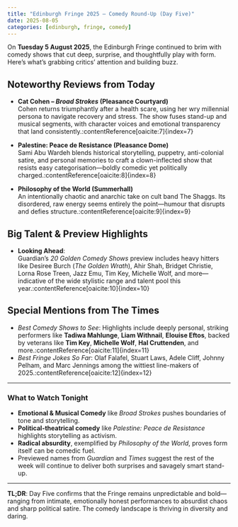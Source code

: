 ```yaml
---
title: "Edinburgh Fringe 2025 – Comedy Round-Up (Day Five)"
date: 2025-08-05
categories: [edinburgh, fringe, comedy]
---
```


On **Tuesday 5 August 2025**, the Edinburgh Fringe continued to brim with comedy shows that cut deep, surprise, and thoughtfully play with form. Here’s what’s grabbing critics’ attention and building buzz.

##  Noteworthy Reviews from Today

- **Cat Cohen – _Broad Strokes_ (Pleasance Courtyard)**  
  Cohen returns triumphantly after a health scare, using her wry millennial persona to navigate recovery and stress. The show fuses stand-up and musical segments, with character voices and emotional transparency that land consistently.:contentReference[oaicite:7]{index=7}

- **Palestine: Peace de Resistance (Pleasance Dome)**  
  Sami Abu Wardeh blends historical storytelling, puppetry, anti-colonial satire, and personal memories to craft a clown-inflected show that resists easy categorisation—boldly comedic yet politically charged.:contentReference[oaicite:8]{index=8}

- **Philosophy of the World (Summerhall)**  
  An intentionally chaotic and anarchic take on cult band The Shaggs. Its disordered, raw energy seems entirely the point—humour that disrupts and defies structure.:contentReference[oaicite:9]{index=9}

##  Big Talent & Preview Highlights

- **Looking Ahead**:  
  Guardian’s *20 Golden Comedy Shows* preview includes heavy hitters like Desiree Burch (*The Golden Wrath*), Ahir Shah, Bridget Christie, Lorna Rose Treen, Jazz Emu, Tim Key, Michelle Wolf, and more—indicative of the wide stylistic range and talent pool this year.:contentReference[oaicite:10]{index=10}

##  Special Mentions from The Times

- *Best Comedy Shows to See*: Highlights include deeply personal, striking performers like **Tadiwa Mahlunge**, **Liam Withnail**, **Elouise Eftos**, backed by veterans like **Tim Key**, **Michelle Wolf**, **Hal Cruttenden**, and more.:contentReference[oaicite:11]{index=11}  
- *Best Fringe Jokes So Far*: Olaf Falafel, Stuart Laws, Adele Cliff, Johnny Pelham, and Marc Jennings among the wittiest line-makers of 2025.:contentReference[oaicite:12]{index=12}

---

###  What to Watch Tonight

- **Emotional & Musical Comedy** like *Broad Strokes* pushes boundaries of tone and storytelling.
- **Political-theatrical comedy** like *Palestine: Peace de Resistance* highlights storytelling as activism.
- **Radical absurdity**, exemplified by *Philosophy of the World*, proves form itself can be comedic fuel.
- Previewed names from *Guardian* and *Times* suggest the rest of the week will continue to deliver both surprises and savagely smart stand-up.

---

**TL;DR**: Day Five confirms that the Fringe remains unpredictable and bold—ranging from intimate, emotionally honest performances to absurdist chaos and sharp political satire. The comedy landscape is thriving in diversity and daring.  

